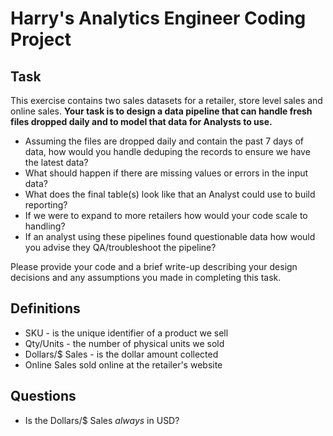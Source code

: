 # Harry's Analytics Engineer Coding Project

## Task

This exercise contains two sales datasets for a retailer, store level sales and online sales. **Your
task is to design a data pipeline that can handle fresh files dropped daily and to model that data
for Analysts to use.**

- Assuming the files are dropped daily and contain the past 7 days of data, how would you handle deduping the records to ensure we have the latest data?
- What should happen if there are missing values or errors in the input data?
- What does the final table(s) look like that an Analyst could use to build reporting?
- If we were to expand to more retailers how would your code scale to handling?
- If an analyst using these pipelines found questionable data how would you advise they QA/troubleshoot the pipeline?

Please provide your code and a brief write-up describing your design decisions and any
assumptions you made in completing this task.

## Definitions

- SKU - is the unique identifier of a product we sell
- Qty/Units - the number of physical units we sold
- Dollars/$ Sales - is the dollar amount collected
- Online Sales sold online at the retailer's website

## Questions
- Is the Dollars/$ Sales *always* in USD?